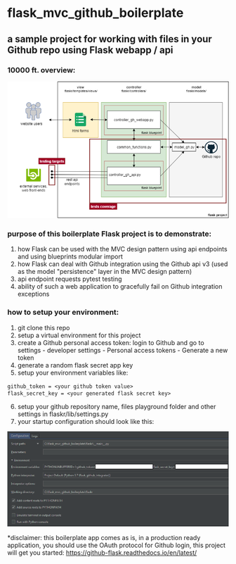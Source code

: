 # flask_mvc_github_boilerplate
## a sample project for working with files in your Github repo using Flask webapp / api
### 10000 ft. overview:
![alt text][diagram]

[diagram]: https://github.com/datahappy1/flask_mvc_github_boilerplate/blob/master/flaskr/docs/diagram.png "diagram"

### purpose of this boilerplate Flask project is to demonstrate:
1) how Flask can be used with the MVC design pattern using api endpoints and using blueprints modular import
2) how Flask can deal with Github integration using the Github api v3 (used as the model "persistence" layer
in the MVC design pattern)
3) api endpoint requests pytest testing
4) ability of such a web application to gracefully fail on Github integration exceptions

### how to setup your environment:
1) git clone this repo
2) setup a virtual environment for this project
3) create a Github personal access token: login to Github and go to settings - developer settings - Personal access tokens - Generate a new token
4) generate a random flask secret app key
5) setup your environment variables like:

```
github_token = <your github token value>
flask_secret_key = <your generated flask secret key> 
```
6) setup your github repository name, files playground folder and other settings in flaskr/lib/settings.py
7) your startup configuration should look like this:

![alt text][setup]

[setup]: https://github.com/datahappy1/flask_mvc_github_boilerplate/blob/master/flaskr/docs/setup.png "setup"


*disclaimer: this boilerplate app comes as is, in a production ready application, you
should use the OAuth protocol for Github login, this project will
get you started: https://github-flask.readthedocs.io/en/latest/